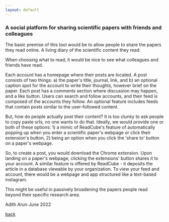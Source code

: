 ```yaml
---
layout: default
---
```



### A social platform for sharing scientific papers with friends and colleagues

The basic premise of this tool would be to allow people to share the papers they read online. A living diary of the scientific content they read.

When choosing what to read, it would be nice to see what colleagues and friends have read.

Each account has a homepage where their posts are located. A post consists of two things: a) the paper's title, journal, link, and b) an optional caption spot for the account to write their thoughts, however brief on the paper. Each post has a comments section where discussion may happen, and a like button. Users can search and follow accounts, and their feed is composed of the accounts they follow. An optional feature includes feeds that contain posts similar to the user-followed content. 

But, how do people actually post their content? It is too clunky to ask people to copy paste urls, no one wants to do that. Ideally, we would provide one or both of these options: 1) a mimic of ReadCube's feature of automatically popping up when you enter a scientific paper's webpage or click their extension's button, 2) being an option when you click the 'share to' button on a paper's webpage. 

So, to create a post, you would download the Chrome extension. Upon landing on a paper's webpage, clicking the extensions' button shares it to your account. A similar feature is offered by ReadCube - it deposits the article in a database viewable by your organization. To view your feed and account, there would be a webpage and app structured like a text-based instagram. 

This might be useful in passively broadening the papers people read beyond their specific research area. 


Adith Arun
June 2022

[back](./)







